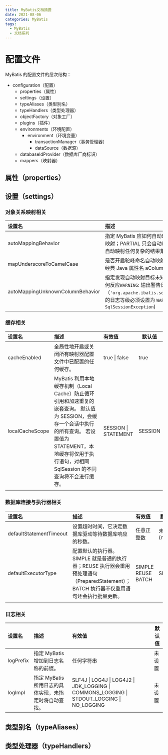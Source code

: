 ```yaml
---
title: MyBatis文档摘要
date: 2021-08-06
categories: MyBatis
tags:
  - MyBatis
  - 文档系列
---
```




# 配置文件

MyBatis 的配置文件的层次结构：

+ configuration（配置）
  + properties（属性）
  + settings（设置）
  + typeAliases（类型别名）
  + typeHandlers（类型处理器）
  + objectFactory（对象工厂）
  + plugins（插件）
  + environments（环境配置）
     + environment（环境变量）
        + transactionManager（事务管理器）
        + dataSource（数据源）
  + databaseIdProvider（数据库厂商标识）
  + mappers（映射器）



## 属性（properties）



## 设置（settings）



### 对象关系映射相关

| 设置名                   | 描述                                                         | 有效值              | 默认值  |
| :----------------------- | :----------------------------------------------------------- | :------------------ | :------ |
| autoMappingBehavior      | 指定 MyBatis 应如何自动映射列到字段或属性。 NONE 表示关闭自动映射；PARTIAL 只会自动映射没有定义嵌套结果映射的字段。 FULL 会自动映射任何复杂的结果集（无论是否嵌套）。 | NONE, PARTIAL, FULL | PARTIAL |
| mapUnderscoreToCamelCase | 是否开启驼峰命名自动映射，即从经典数据库列名 A_COLUMN 映射到经典 Java 属性名 aColumn。 | true \| false       | False   |
| autoMappingUnknownColumnBehavior |指定发现自动映射目标未知列（或未知属性类型）的行为。`NONE`: 不做任何反应`WARNING`: 输出警告日志（`'org.apache.ibatis.session.AutoMappingUnknownColumnBehavior'` 的日志等级必须设置为 `WARN`）`FAILING`: 映射失败 (抛出 `SqlSessionException`)|NONE, WARNING, FAILING||



### 缓存相关
| 设置名          | 描述                                                         | 有效值               | 默认值  |
| :-------------- | :----------------------------------------------------------- | :------------------- | ------- |
| cacheEnabled    | 全局性地开启或关闭所有映射器配置文件中已配置的任何缓存。     | true \| false        | true    |
| localCacheScope | MyBatis 利用本地缓存机制（Local Cache）防止循环引用和加速重复的嵌套查询。 默认值为 SESSION，会缓存一个会话中执行的所有查询。 若设置值为 STATEMENT，本地缓存将仅用于执行语句，对相同 SqlSession 的不同查询将不会进行缓存。 | SESSION \| STATEMENT | SESSION |
|                 |                                                              |                      |         |



### 数据库连接与执行器相关

| 设置名                  | 描述                                                         | 有效值             | 默认值        |
| :---------------------- | :----------------------------------------------------------- | :----------------- | ------------- |
| defaultStatementTimeout | 设置超时时间，它决定数据库驱动等待数据库响应的秒数。         | 任意正整数         | 未设置 (null) |
| defaultExecutorType     | 配置默认的执行器。SIMPLE 就是普通的执行器；REUSE 执行器会重用预处理语句（PreparedStatement）； BATCH 执行器不仅重用语句还会执行批量更新。 | SIMPLE REUSE BATCH | SIMPLE        |
|                         |                                                              |                    |               |



### 日志相关

| 设置名    | 描述                                                  | 有效值                                                       | 默认值 |
| :-------- | :---------------------------------------------------- | :----------------------------------------------------------- | ------ |
| logPrefix | 指定 MyBatis 增加到日志名称的前缀。                   | 任何字符串                                                   | 未设置 |
| logImpl   | 指定 MyBatis 所用日志的具体实现，未指定时将自动查找。 | SLF4J \| LOG4J \| LOG4J2 \| JDK_LOGGING \| COMMONS_LOGGING \| STDOUT_LOGGING \| NO_LOGGING | 未设置 |



## 类型别名（typeAliases）



## 类型处理器（typeHandlers）

